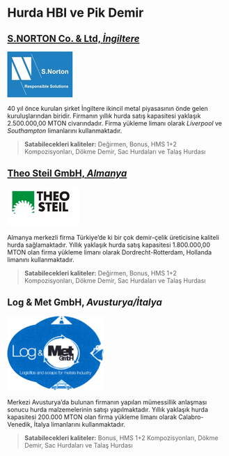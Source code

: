 # Hurda HBI ve Pik Demir

## [S.NORTON Co. & Ltd, *İngiltere*](https://www.s-norton.com/)

![SNorton Logo >](/images/snorton_big.jpg)

40 yıl önce kurulan şirket İngiltere ikincil metal piyasasının  önde gelen kuruluşlarından biridir. Firmanın yıllık hurda satış kapasitesi yaklaşık 2.500.000,00 MTON civarındadır. Firma yükleme limanı olarak *Liverpool* ve *Southampton* limanlarını kullanmaktadır.

> **Satabilecekleri kaliteler:** Değirmen, Bonus, HMS 1+2 Kompozisyonları, Dökme Demir, Sac Hurdaları ve Talaş Hurdası

## [Theo Steil GmbH, *Almanya*](https://www.steil.de/)

![TheoSteil Logo >](/images/theosteil_big.jpg)

Almanya merkezli firma Türkiye’de ki bir çok demir-çelik üreticisine kaliteli hurda sağlamaktadır. Yıllık yaklaşık hurda satış kapasitesi 1.800.000,00 MTON olan firma yükleme limanı olarak Dordrecht-Rotterdam, Hollanda limanını kullanmaktadır.

> **Satabilecekleri kaliteler:** Değirmen, Bonus, HMS 1+2 Kompozisyonları, Dökme Demir, Sac Hurdaları ve Talaş Hurdası

## Log & Met GmbH, *Avusturya/İtalya*

![LogMet Logo >](/images/logmet_big.png)

Merkezi Avusturya’da bulunan firmanın yapılan mümessillik anlaşması sonucu hurda malzemelerinin satışı yapılmaktadır. Yıllık yaklaşık hurda kapasitesi 200.000 MTON olan firma yükleme limanı olarak Calabro-Venedik, İtalya limanlarını kullanmaktadır.

> **Satabilecekleri kaliteler:** Bonus, HMS 1+2 Kompozisyonları, Dökme Demir, Sac Hurdaları ve Talaş Hurdası
